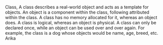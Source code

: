 Class, 
A class describes a real-world object and acts as a template for objects. An object is a component within the class, following attributed within the class. A class has no memory allocated for it, whereas an object does. A class is logical, whereas an object is physical. A class can only be declared once, while an object can be used over and over again. For example, the class is a dog whose objects would be name, age, breed, etc. 
Arika
